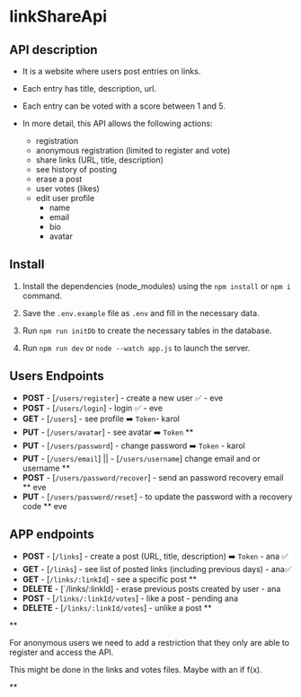 # linkShareApi

## API description

- It is a website where users post entries on links.

- Each entry has title, description, url.

- Each entry can be voted with a score between 1 and 5.

- In more detail, this API allows the following actions:
    - registration
    - anonymous registration (limited to register and vote)
    - share links (URL, title, description)
    - see history of posting
    - erase a post
    - user votes (likes)
    - edit user profile 
        - name
        - email
        - bio
        - avatar

## Install

1. Install the dependencies (node_modules) using the `npm install` or `npm i` command.

2. Save the `.env.example` file as `.env` and fill in the necessary data.

3. Run `npm run initDb` to create the necessary tables in the database.

4. Run `npm run dev` or `node --watch app.js` to launch the server.


## Users Endpoints
- **POST** - [`/users/register`] -  create a new user ✅ - eve
- **POST**  - [`/users/login`]  - login ✅ - eve
- **GET** - [`/users`] - see profile ➡️ `Token`- karol
- **PUT**  - [`/users/avatar`] - see avatar ➡️ `Token`  **
- **PUT** - [`/users/password`] - change password ➡️ `Token` - karol
- **PUT** - [`/users/email`] || - [`/users/username`] change email and or username ** 
- **POST** - [`/users/password/recover`] - send an password recovery email ** eve
- **PUT** - [`/users/password/reset`] - to update the password with a recovery code ** eve


## APP endpoints
- **POST** - [`/links`] - create a post (URL, title, description) ➡️ `Token` - ana ✅
- **GET** - [`/links`] - see list of posted links (including previous days) - ana✅
- **GET**  - [`/links/:linkId`] -  see a specific post **
- **DELETE** - [`/links/:linkId] - erase previous posts created by user - ana
- **POST** - [`/links/:linkId/votes`] - like a post - pending ana
- **DELETE** - [`/links/:linkId/votes`] - unlike a post **

**

For anonymous users we need to add a restriction that they only are able to register and access the API. 

This might be done in the links and votes files. Maybe with an if f(x).

**
